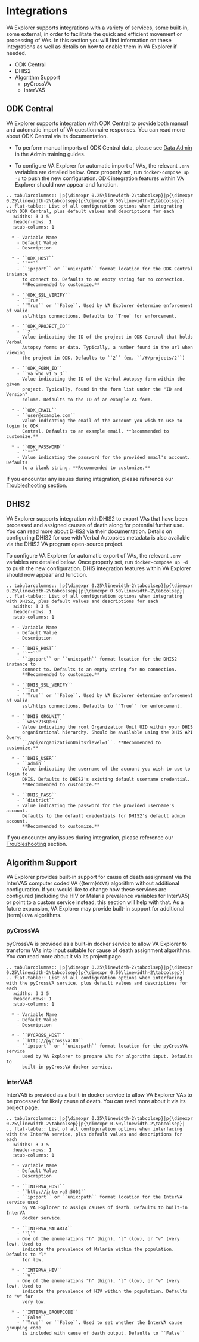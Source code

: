 # Integrations

VA Explorer supports integrations with a variety of services, some built-in,
some external, in order to facilitate the quick and efficient movement or
processing of VAs. In this section you will find information on these
integrations as well as details on how to enable them in VA Explorer if needed.

- ODK Central
- DHIS2
- Algorithm Support
  - pyCrossVA
  - InterVA5

## ODK Central

VA Explorer supports integration with ODK Central to provide both manual and
automatic import of VA questionnaire responses. You can read more about ODK
Central via its documentation.

- To perform manual imports of ODK Central data, please see
[Data Admin](../training/admin_guides.md#data-admin) in the Admin training guides.

- To configure VA Explorer for automatic import of VAs, the relevant `.env`
variables are detailed below. Once properly set, run `docker-compose up -d` to
push the new configuration. ODK integration features within VA Explorer should
now appear and function.

````{eval-rst}
.. tabularcolumns:: |p{\dimexpr 0.25\linewidth-2\tabcolsep}|p{\dimexpr 0.25\linewidth-2\tabcolsep}|p{\dimexpr 0.50\linewidth-2\tabcolsep}|
.. flat-table:: List of all configuration options when integrating with ODK Central, plus default values and descriptions for each
  :widths: 3 3 5
  :header-rows: 1
  :stub-columns: 1

  * - Variable Name
    - Default Value
    - Description

  * - ``ODK_HOST``
    - ``""``
    - ``ip:port`` or ``unix:path`` format location for the ODK Central instance
      to connect to. Defaults to an empty string for no connection.
      **Recommended to customize.**

  * - ``ODK_SSL_VERIFY``
    - ``True``
    - ``True`` or ``False``. Used by VA Explorer determine enforcement of valid
      ssl/https connections. Defaults to `True` for enforcement.

  * - ``ODK_PROJECT_ID``
    - ``2``
    - Value indicating the ID of the project in ODK Central that holds Verbal
      Autopsy forms or data. Typically, a number found in the url when viewing
      the project in ODK. Defaults to ``2`` (ex. ``/#/projects/2``)

  * - ``ODK_FORM_ID``
    - ``va_who_v1_5_3``
    - Value indicating the ID of the Verbal Autopsy form within the given
      project. Typically, found in the form list under the "ID and Version"
      column. Defaults to the ID of an example VA form.

  * - ``ODK_EMAIL``
    - ``user@example.com``
    - Value indicating the email of the account you wish to use to login to ODK
      Central. Defaults to an example email. **Recommended to customize.**

  * - ``ODK_PASSWORD``
    - ``""``
    - Value indicating the password for the provided email's account. Defaults
      to a blank string. **Recommended to customize.**
````

If you encounter any issues during integration, please reference our
[Troubleshooting](../training/troubleshooting) section.

## DHIS2

VA Explorer supports integration with DHIS2 to export VAs that have been
processed and assigned causes of death along for potential further use. You can
read more about DHIS2 via their documentation. Details on configuring DHIS2 for
use with Verbal Autopsies metadata is also available via the DHIS2 VA program
open-source project.

To configure VA Explorer for automatic export of VAs, the relevant `.env`
variables are detailed below. Once properly set, run `docker-compose up -d` to
push the new configuration. DHIS integration features within VA Explorer should
now appear and function.

````{eval-rst}
.. tabularcolumns:: |p{\dimexpr 0.25\linewidth-2\tabcolsep}|p{\dimexpr 0.25\linewidth-2\tabcolsep}|p{\dimexpr 0.50\linewidth-2\tabcolsep}|
.. flat-table:: List of all configuration options when integrating with DHIS2, plus default values and descriptions for each
  :widths: 3 3 5
  :header-rows: 1
  :stub-columns: 1

  * - Variable Name
    - Default Value
    - Description

  * - ``DHIS_HOST``
    - ``""``
    - ``ip:port`` or ``unix:path`` format location for the DHIS2 instance to
      connect to. Defaults to an empty string for no connection.
      **Recommended to customize.**

  * - ``DHIS_SSL_VERIFY``
    - ``True``
    - ``True`` or ``False``. Used by VA Explorer determine enforcement of valid
      ssl/https connections. Defaults to ``True`` for enforcement.

  * - ``DHIS_ORGUNIT``
    - ``wEVB21sQaHu``
    - Value indicating the root Organization Unit UID within your DHIS
      organizational hierarchy. Should be available using the DHIS API Query:
      ``/api/organizationUnits?level=1``. **Recommended to customize.**

  * - ``DHIS_USER``
    - ``admin``
    - Value indicating the username of the account you wish to use to login to
      DHIS. Defaults to DHIS2's existing default username credential.
      **Recommended to customize.**

  * - ``DHIS_PASS``
    - ``district``
    - Value indicating the password for the provided username's account.
      Defaults to the default credentials for DHIS2's default admin account.
      **Recommended to customize.**
````

If you encounter any issues during integration, please reference our
[Troubleshooting](../training/troubleshooting) section.

## Algorithm Support

VA Explorer provides built-in support for cause of death assignment via the
InterVA5 computer coded VA ({term}`CCVA`) algorithm without additional configuration.
If you would like to change how these services are configured (including the
HIV or Malaria prevalence variables for InterVA5) or point to a custom service
instead, this section will help with that. As a future expansion, VA Explorer
may provide built-in support for additional {term}`CCVA` algorithms.

### pyCrossVA

pyCrossVA is provided as a built-in docker service to allow VA Explorer to
transform VAs into input suitable for cause of death assignment algorithms. You
can read more about it via its project page.

````{eval-rst}
.. tabularcolumns:: |p{\dimexpr 0.25\linewidth-2\tabcolsep}|p{\dimexpr 0.25\linewidth-2\tabcolsep}|p{\dimexpr 0.50\linewidth-2\tabcolsep}|
.. flat-table:: List of all configuration options when interfacing with the pyCrossVA service, plus default values and descriptions for each
  :widths: 3 3 5
  :header-rows: 1
  :stub-columns: 1

  * - Variable Name
    - Default Value
    - Description

  * - ``PYCROSS_HOST``
    - ``http://pycrossva:80``
    - ``ip:port`` or ``unix:path`` format location for the pyCrossVA service
      used by VA Explorer to prepare VAs for algorithm input. Defaults to
      built-in pyCrossVA docker service.
````

### InterVA5

InterVA5 is provided as a built-in docker service to allow VA Explorer VAs to be
processed for likely cause of death. You can read more about it via its project
page.

````{eval-rst}
.. tabularcolumns:: |p{\dimexpr 0.25\linewidth-2\tabcolsep}|p{\dimexpr 0.25\linewidth-2\tabcolsep}|p{\dimexpr 0.50\linewidth-2\tabcolsep}|
.. flat-table:: List of all configuration options when interfacing with the InterVA service, plus default values and descriptions for each
  :widths: 3 3 5
  :header-rows: 1
  :stub-columns: 1

  * - Variable Name
    - Default Value
    - Description

  * - ``INTERVA_HOST``
    - ``http://interva5:5002``
    - ``ip:port`` or ``unix:path`` format location for the InterVA service used
      by VA Explorer to assign causes of death. Defaults to built-in InterVA
      docker service.

  * - ``INTERVA_MALARIA``
    - ``l``
    - One of the enumerations "h" (high), "l" (low), or "v" (very low). Used to
      indicate the prevalence of Malaria within the population. Defaults to "l"
      for low.

  * - ``INTERVA_HIV``
    - ``v``
    - One of the enumerations "h" (high), "l" (low), or "v" (very low). Used to
      indicate the prevalence of HIV within the population. Defaults to "v" for
      very low.

  * - ``INTERVA_GROUPCODE``
    - ``False``
    - ``True`` or ``False``. Used to set whether the InterVA cause grouping code
      is included with cause of death output. Defaults to ``False``
````

